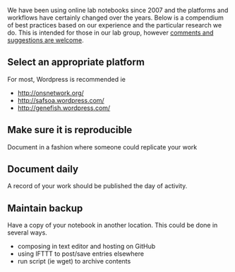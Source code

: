 We have been using online lab notebooks since 2007 and the platforms and workflows have certainly changed over the years. Below is a compendium of best practices based on our experience and the particular research we do. This is intended for those in our lab group, however [comments and suggestions are welcome](https://github.com/sr320/LabDocs/issues/new). 


## Select an appropriate platform
For most, Wordpress is recommended ie
* http://onsnetwork.org/
* http://safsoa.wordpress.com/
* http://genefish.wordpress.com/

## Make sure it is reproducible
Document in a fashion where someone could replicate your work

## Document daily
A record of your work should be published the day of activity.

## Maintain backup
Have a copy of your notebook in another location. This could be done in several ways.
- composing in text editor and hosting on GitHub
- using IFTTT to post/save entries elsewhere
- run script (ie wget) to archive contents


